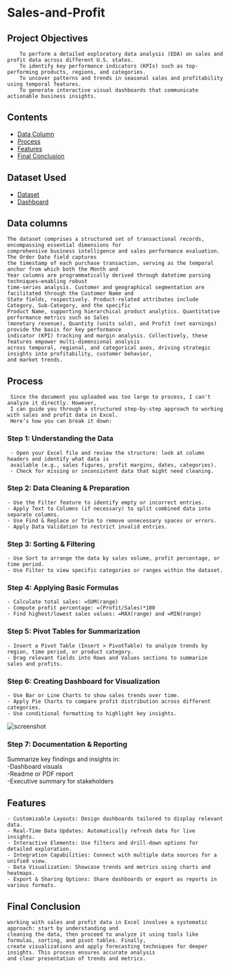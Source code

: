 # Sales-and-Profit
## Project Objectives
        To perform a detailed exploratory data analysis (EDA) on sales and profit data across different U.S. states.
        To identify key performance indicators (KPIs) such as top-performing products, regions, and categories.
        To uncover patterns and trends in seasonal sales and profitability using temporal features.
        To generate interactive visual dashboards that communicate actionable business insights.

## Contents
- <a  href="https://github.com/hariharanr8/Sales-and-Profit?tab=readme-ov-file#data-columns">Data Column</a>
- <a  href="https://github.com/hariharanr8/Sales-and-Profit?tab=readme-ov-file#Process">Process</a>
- <a  href="https://github.com/hariharanr8/Sales-and-Profit?tab=readme-ov-file#Features">Features</a>
- <a  href="https://github.com/hariharanr8/Sales-and-Profit?tab=readme-ov-file#Final-Conclusion">Final Conclusion</a>

## Dataset Used
  - <a href="https://github.com/hariharanr8/Sales-and-Profit/blob/main/project2(Sales%20and%20Profit%20Data)data.xlsx">Dataset</a>
  - <a href="https://github.com/hariharanr8/Sales-and-Profit/blob/main/project2(Sales%20and%20Profit%20Data).xlsx">Dashboard</a>
  
## Data columns
    The dataset comprises a structured set of transactional records, encompassing essential dimensions for 
    comprehensive business intelligence and sales performance evaluation. The Order Date field captures 
    the timestamp of each purchase transaction, serving as the temporal anchor from which both the Month and
    Year columns are programmatically derived through datetime parsing techniques—enabling robust 
    time-series analysis. Customer and geographical segmentation are facilitated through the Customer Name and 
    State fields, respectively. Product-related attributes include Category, Sub-Category, and the specific 
    Product Name, supporting hierarchical product analytics. Quantitative performance metrics such as Sales 
    (monetary revenue), Quantity (units sold), and Profit (net earnings) provide the basis for key performance 
    indicator (KPI) tracking and margin analysis. Collectively, these features empower multi-dimensional analysis 
    across temporal, regional, and categorical axes, driving strategic insights into profitability, customer behavior, 
    and market trends.
## Process
     Since the document you uploaded was too large to process, I can't analyze it directly. However, 
     I can guide you through a structured step-by-step approach to working with sales and profit data in Excel. 
     Here’s how you can break it down:
### Step 1: Understanding the Data
     - Open your Excel file and review the structure: look at column headers and identify what data is 
     available (e.g., sales figures, profit margins, dates, categories).
     - Check for missing or inconsistent data that might need cleaning.

### Step 2: Data Cleaning & Preparation
    - Use the Filter feature to identify empty or incorrect entries.
    - Apply Text to Columns (if necessary) to split combined data into separate columns.
    - Use Find & Replace or Trim to remove unnecessary spaces or errors.
    - Apply Data Validation to restrict invalid entries.

### Step 3: Sorting & Filtering
    - Use Sort to arrange the data by sales volume, profit percentage, or time period.
    - Use Filter to view specific categories or ranges within the dataset.

### Step 4: Applying Basic Formulas
    - Calculate total sales: =SUM(range)
    - Compute profit percentage: =(Profit/Sales)*100
    - Find highest/lowest sales values: =MAX(range) and =MIN(range)

### Step 5: Pivot Tables for Summarization
    - Insert a Pivot Table (Insert > PivotTable) to analyze trends by region, time period, or product category.
    - Drag relevant fields into Rows and Values sections to summarize sales and profits.

### Step 6: Creating Dashboard for Visualization
    - Use Bar or Line Charts to show sales trends over time.
    - Apply Pie Charts to compare profit distribution across different categories.
    - Use conditional formatting to highlight key insights.
![screenshot](https://github.com/user-attachments/assets/bcd9284b-6b14-4049-808a-2812d544291e)

### Step 7: Documentation & Reporting
Summarize key findings and insights in:</br>
    -Dashboard visuals</br>
    -Readme or PDF report</br>
    -Executive summary for stakeholders</br>

## Features
    - Customizable Layouts: Design dashboards tailored to display relevant data.
    - Real-Time Data Updates: Automatically refresh data for live insights.
    - Interactive Elements: Use filters and drill-down options for detailed exploration.
    - Integration Capabilities: Connect with multiple data sources for a unified view.
    - Data Visualization: Showcase trends and metrics using charts and heatmaps.
    - Export & Sharing Options: Share dashboards or export as reports in various formats.

## Final Conclusion
    working with sales and profit data in Excel involves a systematic approach: start by understanding and
    cleaning the data, then proceed to analyze it using tools like formulas, sorting, and pivot tables. Finally, 
    create visualizations and apply forecasting techniques for deeper insights. This process ensures accurate analysis
    and clear presentation of trends and metrics.


